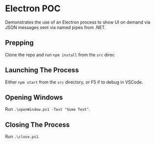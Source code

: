 # Electron POC

Demonstrates the use of an Electron process to show UI on demand via JSON messages sent via named pipes from .NET.

## Prepping

Clone the repo and run `npm install` from the `src` direc

## Launching The Process

Either `npm start` from the `src` directory, or F5 if to debug in VSCode.

## Opening Windows

Run `.\openWindow.ps1 -Text "Some Text"`.

## Closing The Process

Run `.\close.ps1`.
